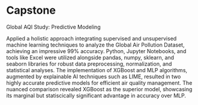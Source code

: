 # Capstone
Global AQI Study: Predictive Modeling

Applied a holistic approach integrating supervised and unsupervised machine learning techniques to analyze the Global Air Pollution Dataset, achieving an impressive 99% accuracy. Python, Jupyter Notebooks, and tools like Excel were utilized alongside pandas, numpy, sklearn, and seaborn libraries for robust data preprocessing, normalization, and statistical analyses. The implementation of XGBoost and MLP algorithms, augmented by explainable AI techniques such as LIME, resulted in two highly accurate predictive models for efficient air quality management. The nuanced comparison revealed XGBoost as the superior model, showcasing its marginal but statiscically significant advantage in accuracy over MLP. 
